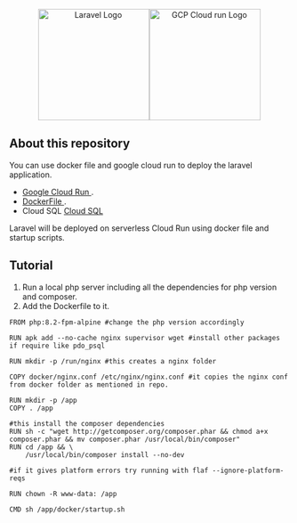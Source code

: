 <p align="center"><a href="https://laravel.com" target="_blank"><img src="https://raw.githubusercontent.com/laravel/art/master/logo-lockup/5%20SVG/2%20CMYK/1%20Full%20Color/laravel-logolockup-cmyk-red.svg" width="200" alt="Laravel Logo"></a><a href="https://laravel.com" target="_blank"><img src="https://seeklogo.com/images/G/google-cloud-run-logo-895F1305FF-seeklogo.com.png" height="200" width="200" alt="GCP Cloud run Logo"></a></p>



## About this repository

You can use docker file and google cloud run to deploy the laravel application. 


- [Google Cloud Run ](https://console.cloud.google.com/run).
- [DockerFile ](https://docs.docker.com/engine/reference/builder/).
- Cloud SQL [Cloud SQL ](https://cloud.google.com/sql/docs/introduction) 

Laravel will be deployed on serverless Cloud Run using docker file and startup scripts. 

## Tutorial 

1. Run a local php server including all the dependencies for php version and composer.
2. Add the Dockerfile to it. 

```
FROM php:8.2-fpm-alpine #change the php version accordingly

RUN apk add --no-cache nginx supervisor wget #install other packages if require like pdo_psql

RUN mkdir -p /run/nginx #this creates a nginx folder

COPY docker/nginx.conf /etc/nginx/nginx.conf #it copies the nginx conf from docker folder as mentioned in repo.

RUN mkdir -p /app
COPY . /app 

#this install the composer dependencies
RUN sh -c "wget http://getcomposer.org/composer.phar && chmod a+x composer.phar && mv composer.phar /usr/local/bin/composer"
RUN cd /app && \
    /usr/local/bin/composer install --no-dev 

#if it gives platform errors try running with flaf --ignore-platform-reqs

RUN chown -R www-data: /app

CMD sh /app/docker/startup.sh
```

